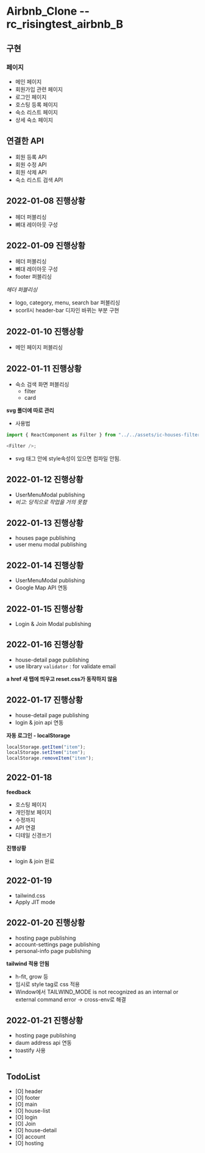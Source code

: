 # Airbnb_Clone --rc_risingtest_airbnb_B

## 구현

### 페이지

-   메인 페이지
-   회원가입 관련 페이지
-   로그인 페이지
-   호스팅 등록 페이지
-   숙소 리스트 페이지
-   상세 숙소 페이지

## 연결한 API

-   회원 등록 API
-   회원 수정 API
-   회원 삭제 API
-   숙소 리스트 검색 API

## 2022-01-08 진행상황

-   헤더 퍼블리싱
-   뼈대 레이아웃 구성

## 2022-01-09 진행상황

-   헤더 퍼블리싱
-   뼈대 레이아웃 구성
-   footer 퍼블리싱

_헤더 퍼블리싱_

-   logo, category, menu, search bar 퍼블리싱
-   scorll시 header-bar 디자인 바뀌는 부분 구현

## 2022-01-10 진행상황

-   메인 페이지 퍼블리싱

## 2022-01-11 진행상황

-   숙소 검색 화면 퍼블리싱
    -   filter
    -   card

**svg 폴더에 따로 관리**

-   사용법

```javascript
import { ReactComponent as Filter } from "../../assets/ic-houses-filter.svg";

<Filter />;
```

-   svg 태그 안에 style속성이 있으면 컴파일 안됨.

## 2022-01-12 진행상황

-   UserMenuModal publishing
-   _비고: 당직으로 작업을 거의 못함_

## 2022-01-13 진행상황

-   houses page publishing
-   user menu modal publishing

## 2022-01-14 진행상황

-   UserMenuModal publishing
-   Google Map API 연동

## 2022-01-15 진행상황

-   Login & Join Modal publishing

## 2022-01-16 진행상황

-   house-detail page publishing
-   use library `validator` : for validate email

**a href 새 탭에 띄우고 reset.css가 동작하지 않음**

## 2022-01-17 진행상황

-   house-detail page publishing
-   login & join api 연동

**자동 로그인 - localStorage**

```javascript
localStorage.getItem("item");
localStorage.setItem("item");
localStorage.removeItem("item");
```

## 2022-01-18

**feedback**

-   호스팅 페이지
-   개인정보 페이지
-   수정까지
-   API 연결
-   디테일 신경쓰기

**진행상황**

-   login & join 완료

## 2022-01-19

-   tailwind.css
-   Apply JIT mode

## 2022-01-20 진행상황

-   hosting page publishing
-   account-settings page publishing
-   personal-info page publishing

**tailwind 적용 안됨**

-   h-fit, grow 등
-   임시로 style tag로 css 적용
-   Window에서 TAILWIND_MODE is not recognized as an internal or external command error -> cross-env로 해결

## 2022-01-21 진행상황

-   hosting page publishing
-   daum address api 연동
-   toastify 사용
-

## TodoList

-   [O] header
-   [O] footer
-   [O] main
-   [O] house-list
-   [O] login
-   [O] Join
-   [O] house-detail
-   [O] account
-   [O] hosting
